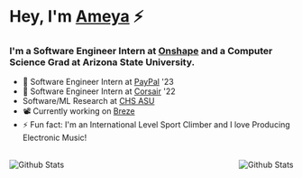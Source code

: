 

# Hey, I'm [Ameya][website] ⚡

### I'm a Software Engineer Intern at [Onshape][onshape] and a Computer Science Grad at Arizona State University.
- 🏢 Software Engineer Intern at [PayPal][paypal] '23
- 🏢 Software Engineer Intern at [Corsair][corsair] '22
- Software/ML Research at [CHS ASU][chs-asu]
- 📽️ Currently working on [Breze][breze]
- ⚡ Fun fact: I'm an International Level Sport Climber and I love Producing Electronic Music!


<br>

<img align="left" alt="Github Stats" src="https://github-readme-stats.vercel.app/api?username=ameyalambat128&show_icons=true&hide_border=false&theme=dark&border_radius=20">
<img align="right" alt="Github Stats" src="https://github-readme-stats.vercel.app/api/top-langs/?username=ameyalambat128&layout=compact&langs_count=6&hide=html&theme=dark&border_radius=20">

<!--
**ameyalambat128/ameyalambat128** is a ✨ _special_ ✨ repository because its `README.md` (this file) appears on your GitHub profile.

Here are some ideas to get you started:

- 🔭 I’m currently working on ...
- 🌱 I’m currently learning ...
- 👯 I’m looking to collaborate on ...
- 🤔 I’m looking for help with ...
- 💬 Ask me about ...
- 📫 How to reach me: ...
- 😄 Pronouns: ...
- ⚡ Fun fact: ...
-->

[breze]: https://breze.one/
[chs-asu]: https://chs.asu.edu/
[onshape]: https://onshape.com/en/
[paypal]: https://www.paypal.com/us/home
[corsair]: https://www.corsair.com/us/en/
[website]: https://ameyalambat.com/
[linkedin]: http://www.linkedin.com/in/ameyalambat
[twitter]: https://www.twitter.com/lambatameya
[instagram]: https://www.instagram.com/ameyalambat128/
